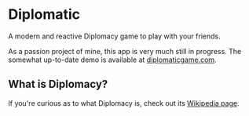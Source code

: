 # Diplomatic

A modern and reactive Diplomacy game to play with your friends.

As a passion project of mine, this app is very much still in progress. The somewhat up-to-date demo is available at [diplomaticgame.com](https://diplomaticgame.com).

## What is Diplomacy?

If you're curious as to what Diplomacy is, check out its [Wikipedia page](https://en.wikipedia.org/wiki/Diplomacy_(game)).
